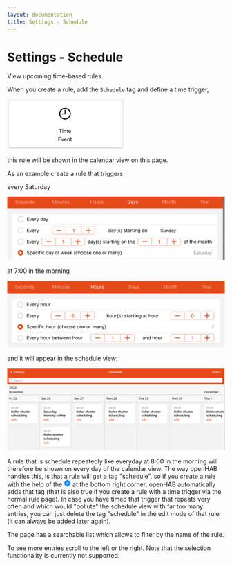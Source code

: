 ```yaml
---
layout: documentation
title: Settings - Schedule
---
```


# Settings - Schedule

<!-- START MAINUI SIDEBAR DOC - DO NOT REMOVE -->
View upcoming time-based rules.

When you create a rule, add the `Schedule` tag and define a time trigger,

![timer-trigger](/mainui/images/timer-trigger.png)

this rule will be shown in the calendar view on this page.
<!-- END MAINUI SIDEBAR DOC - DO NOT REMOVE -->

As an example create a rule that triggers

every Saturday

![cron-saturday](/mainui/images/cron-saturday.png)

at 7:00 in the morning

![cron-seven](/mainui/images/cron-seven.png)

and it will appear in the schedule view:

![saturday-morning-rule](/mainui/images/saturday-rule-schedule.png)

A rule that is schedule repeatedly like everyday at 8:00 in the morning will therefore be shown on every day of the calendar view.
The way openHAB handles this, is that a rule will get a tag "schedule", so if you create a rule with the help of the ![add schedule](/mainui/images/plus.png) at the bottom right corner, openHAB automatically adds that tag (that is also true if you create a rule with a time trigger via the normal rule page).
In case you have timed that trigger that repeats very often and which would "pollute" the schedule view with far too many entries, you can just delete the tag "schedule" in the edit mode of that rule (it can always be added later again).

The page has a searchable list which allows to filter by the name of the rule.

To see more entries scroll to the left or the right.
Note that the selection functionality is currently not supported.
